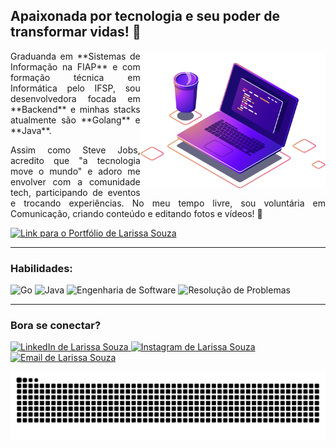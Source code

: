 ## Apaixonada por tecnologia e seu poder de transformar vidas! 🌟

<img align="right" src="image/computer-illustration.png" height="220" alt="Ilustração de computador">

<div align="left">
  <p align="justify">
    Graduanda em **Sistemas de Informação na FIAP** e com formação técnica em Informática pelo IFSP, sou desenvolvedora focada em **Backend** e minhas stacks atualmente são **Golang** e **Java**.
  </p>
  <p align="justify">
    Assim como Steve Jobs, acredito que "a tecnologia move o mundo" e adoro me envolver com a comunidade tech, participando de eventos e trocando experiências. No meu tempo livre, sou voluntária em Comunicação, criando conteúdo e editando fotos e vídeos! 📸
  </p>
  <a href="https://larissasouza.vercel.app/" target="_blank">
    <img src="https://img.shields.io/badge/-Meu Portfolio-30008a?style=for-the-badge&logoColor=white" alt="Link para o Portfólio de Larissa Souza">
  </a>
</div>

---

### Habilidades:

<p style="display: inline_block">
  <img src="https://img.shields.io/badge/Golang-00ADD8?style=for-the-badge&logo=go&logoColor=white" alt="Go">
  <img src="https://img.shields.io/badge/Java-007396?style=for-the-badge&logo=java&logoColor=white" alt="Java">
  <img src="https://img.shields.io/badge/Engenharia%20de%20Software-A020F0?style=for-the-badge&logoColor=white" alt="Engenharia de Software">
  <img src="https://img.shields.io/badge/Resolução%20de%20Problemas-FF0000?style=for-the-badge&logoColor=white" alt="Resolução de Problemas">
</p>

---

### Bora se conectar?

<div>
  <a href="https://www.linkedin.com/in/larissa-a-souza/" target="_blank">
    <img src="https://img.shields.io/badge/-LinkedIn-%230077B5?style=for-the-badge&logo=linkedin&logoColor=white" alt="LinkedIn de Larissa Souza">
  </a>
  <a href="https://instagram.com/larybytes" target="_blank">
    <img src="https://img.shields.io/badge/-Instagram-DD2A7B?style=for-the-badge&logo=instagram&logoColor=white" alt="Instagram de Larissa Souza">
  </a>
  <a href="mailto:larissa.alves.souza@outlook.com" target="_blank">
    <img src="https://img.shields.io/badge/-Outlook-%230077B5?style=for-the-badge&logo=microsoft-outlook&logoColor=white&link=mailto:larissa.alves.souza@outlook.com" alt="Email de Larissa Souza">
  </a>
</div>

![Snake animation](https://github.com/eu-larissasouza/eu-larissasouza/blob/output/github-contribution-grid-snake.svg)
